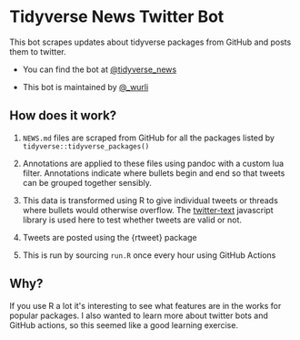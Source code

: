 # Tidyverse News Twitter Bot

This bot scrapes updates about tidyverse packages from GitHub and posts
them to twitter.

-   You can find the bot at
    [\@tidyverse_news](https://twitter.com/tidyverse_news)

-   This bot is maintained by [\@_wurli](https://twitter.com/_wurli)

## How does it work?

1.  `NEWS.md` files are scraped from GitHub for all the packages listed
    by `tidyverse::tidyverse_packages()`

2.  Annotations are applied to these files using pandoc with a custom
    lua filter. Annotations indicate where bullets begin and end so that
    tweets can be grouped together sensibly.

3.  This data is transformed using R to give individual tweets or
    threads where bullets would otherwise overflow. The
    [twitter-text](https://github.com/twitter/twitter-text) javascript
    library is used here to test whether tweets are valid or not.

4.  Tweets are posted using the {rtweet} package

5.  This is run by sourcing `run.R` once every hour using GitHub
    Actions

## Why?

If you use R a lot it's interesting to see what features are in the
works for popular packages. I also wanted to learn more about twitter
bots and GitHub actions, so this seemed like a good learning exercise.

